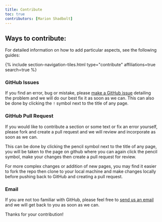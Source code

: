 ```yaml
---
title: Contribute
toc: true
contributors: [Marion Shadbolt]
---
```


## Ways to contribute:

For detailed information on how to add particular aspects, see the following guides:

{% include section-navigation-tiles.html type="contribute" affiliations=true search=true %}

### GitHub Issues

If you find an error, bug or mistake, please [make a GitHub issue](https://github.com/AustralianBioCommons/human-omics-data-sharing-field-guide/issues/new) detailing the problem and we will do our best fix it as soon as we can. This can also be done by clicking the `!` symbol next to the title of any page.

### GitHub Pull Request

If you would like to contribute a section or some text or fix an error yourself, please fork and create a pull request and we will review and incorporate as soon as we can. 

This can be done by clicking the pencil symbol next to the title of any page, you will be taken to the page on github where you can again click the pencil symbol, make your changes then create a pull request for review.

For more complex changes or addition of new pages, you may find it easier to fork the repo then clone to your local machine and make changes locally before pushing back to GitHub and creating a pull request.

### Email

If you are not too familiar with GitHub, please feel free to [send us an email](mailto:marion@biocommons.org.au) and we will get back to you as soon as we can.

Thanks for your contribution!
